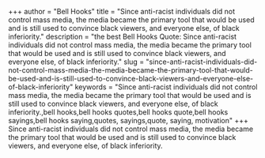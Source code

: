 +++
author = "Bell Hooks"
title = "Since anti-racist individuals did not control mass media, the media became the primary tool that would be used and is still used to convince black viewers, and everyone else, of black inferiority."
description = "the best Bell Hooks Quote: Since anti-racist individuals did not control mass media, the media became the primary tool that would be used and is still used to convince black viewers, and everyone else, of black inferiority."
slug = "since-anti-racist-individuals-did-not-control-mass-media-the-media-became-the-primary-tool-that-would-be-used-and-is-still-used-to-convince-black-viewers-and-everyone-else-of-black-inferiority"
keywords = "Since anti-racist individuals did not control mass media, the media became the primary tool that would be used and is still used to convince black viewers, and everyone else, of black inferiority.,bell hooks,bell hooks quotes,bell hooks quote,bell hooks sayings,bell hooks saying,quotes, sayings,quote, saying, motivation"
+++
Since anti-racist individuals did not control mass media, the media became the primary tool that would be used and is still used to convince black viewers, and everyone else, of black inferiority.
